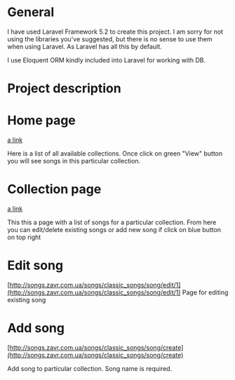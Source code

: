 # General

I have used Laravel Framework 5.2 to create this project.
I am sorry for not using the libraries you've suggested, but there is no sense to use them when using Laravel.
As Laravel has all this by default.

I use Eloquent ORM kindly included into Laravel for working with DB.

# Project description

# Home page
[a link](http://songs.zavr.com.ua/)

Here is a list of all available collections. Once click on green "View" button you will see songs in this particular collection.

# Collection page
[a link](http://songs.zavr.com.ua/songs/classic_songs)

This this a page with a list of songs for a particular collection. From here you can edit/delete existing songs or add new song if click on blue button on top right

# Edit song
[http://songs.zavr.com.ua/songs/classic_songs/song/edit/1](http://songs.zavr.com.ua/songs/classic_songs/song/edit/1)
Page for editing existing song

# Add song
[http://songs.zavr.com.ua/songs/classic_songs/song/create](http://songs.zavr.com.ua/songs/classic_songs/song/create)

Add song to particular collection.
Song name is required.


